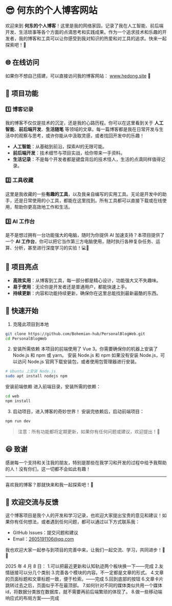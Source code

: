 # 😎 何东的个人博客网站

欢迎来到 **何东的个人博客**！这里是我的网络家园，记录了我在人工智能、前后端开发、生活琐事等各个方面的点滴思考和实践成果。作为一个追求技术和乐趣的开发者，我的博客和工具可以让你感受到我对知识的热爱和对工具的追求。快来一起探索吧！🚀

## 🌐 在线访问
如果你不想自己搭建，可以直接访问我的博客网站： www.hedong.site 🚀

## 🧰 项目功能

### 1️⃣ 博客记录
我的博客不仅仅是技术的沉淀，还是我的心路历程。你可以在这里看到关于 **人工智能**、**前后端开发**、**生活随笔** 等领域的文章。每一篇博客都是我在日常开发与生活中的观察与思考，或许你能从中汲取灵感，或者找回开发中的乐趣！

- **人工智能**：从基础到前沿，探索AI的无限可能。
- **前后端开发**：技术细节与项目实战，给你带来一手资料。
- **生活记录**：不是每个开发者都是键盘背后的技术怪人，生活的点滴同样值得记录。

### 2️⃣ 工具收藏
这里是我收藏的一些**有趣的工具**，以及我亲自编写的实用工具。无论是开发中的助手，还是日常使用的小工具，都能在这里找到。所有工具都可以直接下载或在线使用，帮助你更高效地工作和生活。

### 3️⃣ AI 工作台
是不是想过拥有一台功能强大的电脑，随时为你提供 AI 加速支持？本项目提供了一个 **AI 工作台**，你可以把它当作第三方电脑使用，随时执行各种复杂任务、运算、分析，甚至进行深度学习的实验！💻🤖

## 🌟 项目亮点

- **高效实用**：从博客到工具，每一部分都是精心设计，功能强大又不失趣味。
- **易于使用**：无论你是开发者还是普通用户，都能快速上手。
- **持续更新**：内容和功能持续更新，确保你在这里总能找到最新最酷的东西。

## 🚀 快速开始

1. 克隆此项目到本地
```bash
git clone https://github.com/Bohemian-hub/PersonalBlogWeb.git
cd PersonalBlogWeb
```
2. 安装所需依赖
本项目的前端使用了 Vue 3。你需要确保你的机器上安装了 Node.js 和 npm 或 yarn。
安装 Node.js 和 npm
如果没有安装 Node.js，可以访问 Node.js 官网下载安装包，或者使用包管理器进行安装。
```bash
# Ubuntu 上安装 Node.js
sudo apt install nodejs npm
```
安装前端依赖
进入前端目录，安装所需的依赖：
```bash
cd web
npm install
```
3. 启动项目，进入博客的奇妙世界！
安装完依赖后，启动前端项目：
```bash
npm run dev
```



> 注意：所有功能都将定期更新，如果你有任何问题或建议，欢迎提出！📝

## 😆 致谢

感谢每一个支持和关注我的朋友，特别是那些在我学习和开发的过程中给予我帮助的人！没有你们，这一切都不会如此有趣！

---

喜欢我的博客？那就快来和我一起探索吧！🚀
## 💬 欢迎交流与反馈
这个博客项目是我个人的开发和学习记录，也欢迎大家提出宝贵的意见和建议！如果你有任何想法，或者遇到任何问题，都可以通过以下方式联系我：

* GitHub Issues：提交问题和建议
* Email：2605191106@qq.com

我也欢迎大家一起参与到项目的完善中来，让我们一起交流、学习，共同进步！🔧🌟


2025 年 4 月 8 日：
1.可以把最近更新和认知轨迹两个板块换一下——完成
2.友情链接可以分几个类别
3.完善各个模块的内容。不一定都是文章的形式。
4.文章的页面标题和文章标题一致，便于检索。——完成
5.回到底部的按钮
6.文章卡片跳转过去之后，页面似乎不在最顶部。
7.如何针对不同的媒体类似共用一个媒体 id，将数据分类放在数据库，就不需要再前后端繁琐的体现了。
8.做一些移动端响应式的布局方案——完成